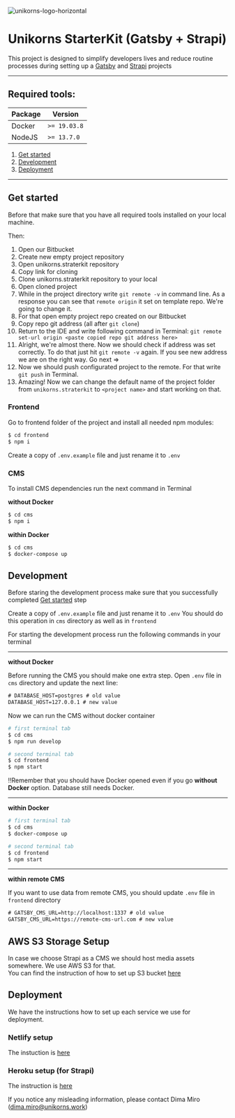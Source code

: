![unikorns-logo-horizontal](https://user-images.githubusercontent.com/15017363/89563653-0dc63980-d81c-11ea-910a-ec4cd13d7a0b.png)

# Unikorns StarterKit (Gatsby + Strapi)

This project is designed to simplify developers lives and reduce routine processes during setting up a [Gatsby](https://www.gatsbyjs.org/) and [Strapi](https://strapi.io/) projects

---

## Required tools:

| Package | Version    |
|---------|------------|
| Docker  |`>= 19.03.8`|
| NodeJS  |`>= 13.7.0` |


1. [Get started](#markdown-header-get-started)
2. [Development](#markdown-header-development)
3. [Deployment](#markdown-header-deployment)

---

## Get started

Before that make sure that you have all required tools installed on your local machine.

Then:

1. Open our Bitbucket
2. Create new empty project repository
3. Open unikorns.straterkit repository
4. Copy link for cloning
5. Clone unikorns.straterkit repository to your local
6. Open cloned project
7. While in the project directory write `git remote -v` in command line. As a response you can see that `remote origin` it set on template repo. We're going to change it.
8. For that open empty project repo created on our Bitbucket
9. Copy repo git address (all after `git clone`)
10. Return to the IDE and write following command in Terminal: `git remote set-url origin <paste copied repo git address here>` 
11. Alright, we're almost there. Now we should check if address was set correctly. To do that just hit `git remote -v` again. If you see new address we are on the right way. Go next ⇒
12. Now we should push configurated project to the remote. For that write `git push` in Terminal.
13. Amazing! Now we can change the default name of the project folder from `unikorns.straterkit` to `<project name>` and start working on that.

### Frontend

Go to frontend folder of the project and install all needed npm modules:

```bash
$ cd frontend
$ npm i
```

Create a copy of `.env.example` file and just rename it to `.env`

### CMS

To install CMS dependencies run the next command in Terminal

**without Docker**

```bash
$ cd cms
$ npm i
```

**within Docker**

```bash
$ cd cms
$ docker-compose up
```

## Development

Before staring the development process make sure that you successfully completed [Get started](#markdown-header-get-started) step

Create a copy of `.env.example` file and just rename it to `.env` You should do this operation in `cms` directory as well as in `frontend`

For starting the development process run the following commands in your terminal

---

**without Docker**

Before running the CMS you should make one extra step. Open `.env` file in `cms` directory and update the next line:

```xml
# DATABASE_HOST=postgres # old value
DATABASE_HOST=127.0.0.1 # new value
```

Now we can run the CMS without docker container

```bash
# first terminal tab
$ cd cms
$ npm run develop

# second terminal tab
$ cd frontend
$ npm start
```

‼️Remember that you should have Docker opened even if you go **without Docker** option. Database still needs Docker.

---

**within Docker**

```bash
# first terminal tab
$ cd cms
$ docker-compose up

# second terminal tab
$ cd frontend
$ npm start
```

---

**within remote CMS**

If you want to use data from remote CMS, you should update `.env` file in `frontend` directory


```xml
# GATSBY_CMS_URL=http://localhost:1337 # old value
GATSBY_CMS_URL=https://remote-cms-url.com # new value
```

## AWS S3 Storage Setup

In case we choose Strapi as a CMS we should host media assets somewhere. We use AWS S3 for that.   
You can find the instruction of how to set up S3 bucket [here](https://unikorns.atlassian.net/wiki/spaces/PP/pages/476774471/Set+up+AWS+S3+Bucket)

## Deployment

We have the instructions how to set up each service we use for deployment.

### Netlify setup

The instuction is [here](https://unikorns.atlassian.net/wiki/spaces/PP/pages/343638174/Netlify+Deployment)

### Heroku setup (for Strapi)

The instruction is [here](https://unikorns.atlassian.net/wiki/spaces/PP/pages/343572614/Strapi+CMS+Deployment)

If you notice any misleading information, please contact Dima Miro (dima.miro@unikorns.work)
